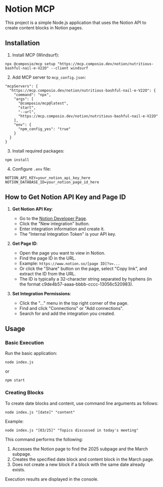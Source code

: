 # Notion MCP

This project is a simple Node.js application that uses the Notion API to create content blocks in Notion pages.

## Installation

1. Install MCP (Windsurf):
```
npx @composio/mcp setup "https://mcp.composio.dev/notion/nutritious-bashful-nail-e-V22O" --client windsurf
```

2. Add MCP server to `mcp_config.json`:
```
"mcpServers": {
  "https://mcp.composio.dev/notion/nutritious-bashful-nail-e-V22O": {
    "command": "npx",
    "args": [
      "@composio/mcp@latest",
      "start",
      "--url",
      "https://mcp.composio.dev/notion/nutritious-bashful-nail-e-V22O"
    ],
    "env": {
      "npm_config_yes": "true"
    }
  }
}
```

3. Install required packages:
```
npm install
```

4. Configure `.env` file:
```
NOTION_API_KEY=your_notion_api_key_here
NOTION_DATABASE_ID=your_notion_page_id_here
```

## How to Get Notion API Key and Page ID

1. **Get Notion API Key**:
   - Go to the [Notion Developer Page](https://www.notion.so/my-integrations).
   - Click the "New integration" button.
   - Enter integration information and create it.
   - The "Internal Integration Token" is your API key.

2. **Get Page ID**:
   - Open the page you want to view in Notion.
   - Find the page ID in the URL. 
   - Example: `https://www.notion.so/[page ID]?v=...`
   - Or click the "Share" button on the page, select "Copy link", and extract the ID from the URL.
   - The ID is typically a 32-character string separated by hyphens (in the format c9de4b57-aaaa-bbbb-cccc-13056c520983).

3. **Set Integration Permissions**:
   - Click the "..." menu in the top right corner of the page.
   - Find and click "Connections" or "Add connections".
   - Search for and add the integration you created.

## Usage

### Basic Execution

Run the basic application:
```
node index.js
```
or
```
npm start
```

### Creating Blocks

To create date blocks and content, use command line arguments as follows:
```
node index.js "[date]" "content"
```

Example:
```
node index.js "[03/25]" "Topics discussed in today's meeting"
```

This command performs the following:
1. Accesses the Notion page to find the 2025 subpage and the March subpage.
2. Creates the specified date block and content block in the March page.
3. Does not create a new block if a block with the same date already exists.

Execution results are displayed in the console.
